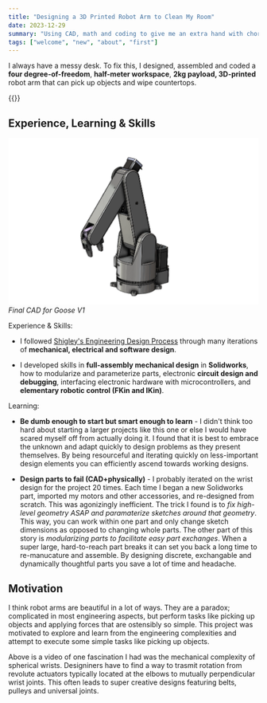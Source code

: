 ```yaml
---
title: "Designing a 3D Printed Robot Arm to Clean My Room"
date: 2023-12-29
summary: "Using CAD, math and coding to give me an extra hand with chores"
tags: ["welcome", "new", "about", "first"]
---
```


I always have a messy desk. To fix this, I designed, assembled and coded a **four degree-of-freedom**, **half-meter workspace**, **2kg payload, 3D-printed** robot arm that can pick up objects and wipe countertops.

{{<youtube Ubg6Q48UfvI>}}

## Experience, Learning & Skills

![CADIso](photos/CADIso.png)
_Final CAD for Goose V1_

Experience & Skills:

- I followed [Shigley's Engineering Design Process](https://ia903102.us.archive.org/33/items/MechanicalEngineeringDesign9th/Mechanical%20Engineering%20Design%209th.pdf) through many iterations of **mechanical, electrical and software design**.

- I developed skills in **full-assembly mechanical design** in **Solidworks**, how to modularize and parameterize parts, electronic **circuit design and debugging**, interfacing electronic hardware with microcontrollers, and **elementary robotic control (FKin and IKin)**.

Learning:

- **Be dumb enough to start but smart enough to learn** - I didn't think too hard about starting a larger projects like this one or else I would have scared myself off from actually doing it. I found that it is best to embrace the unknown and adapt quickly to design problems as they present themselves. By being resourceful and iterating quickly on less-important design elements you can efficiently ascend towards working designs.

- **Design parts to fail (CAD+physically)** - I probably iterated on the wrist design for the project 20 times. Each time I began a new Solidworks part, imported my motors and other accessories, and re-designed from scratch. This was agonizingly inefficient. The trick I found is to _fix high-level geometry ASAP and paramaterize sketches around that geometry_. This way, you can work within one part and only change sketch dimensions as opposed to changing whole parts. The other part of this story is _modularizing parts to facilitate easy part exchanges_. When a super large, hard-to-reach part breaks it can set you back a long time to re-manucature and assemble. By designing discrete, exchangable and dynamically thoughtful parts you save a lot of time and headache.

## Motivation 

I think robot arms are beautiful in a lot of ways. They are a paradox; complicated in most engineering aspects, but perform tasks like picking up objects and applying forces that are ostensibly so simple. This project was motivated to explore and learn from the engineering complexities and attempt to execute some simple tasks like picking up objects. 



Above is a video of one fascination I had was the mechanical complexity of spherical wrists. Designiners have to find a way to trasmit rotation from revolute actuators typically located at the elbows to mutually perpendicular wrist joints. This often leads to super creative designs featuring belts, pulleys and universal joints.
